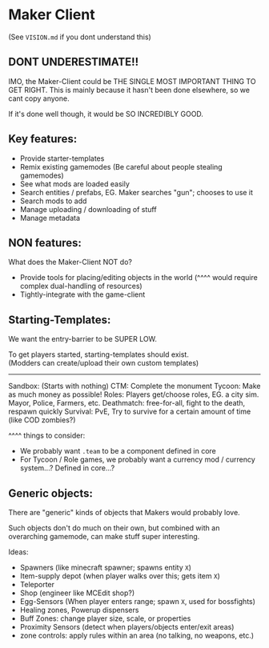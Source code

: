 

# Maker Client
(See `VISION.md` if you dont understand this)



## DONT UNDERESTIMATE!!
IMO, the Maker-Client could be THE SINGLE MOST IMPORTANT THING TO GET RIGHT.
This is mainly because it hasn't been done elsewhere, so we cant copy anyone.

If it's done well though, it would be SO INCREDIBLY GOOD.



## Key features:
- Provide starter-templates
- Remix existing gamemodes (Be careful about people stealing gamemodes)
- See what mods are loaded easily
- Search entities / prefabs, EG. Maker searches "gun"; chooses to use it
- Search mods to add
- Manage uploading / downloading of stuff
- Manage metadata

## NON features:
What does the Maker-Client NOT do?  
- Provide tools for placing/editing objects in the world 
    (^^^^ would require complex dual-handling of resources)
- Tightly-integrate with the game-client



## Starting-Templates:
We want the entry-barrier to be SUPER LOW. 

To get players started, starting-templates should exist.  
(Modders can create/upload their own custom templates)

--------------
Sandbox: (Starts with nothing)
CTM: Complete the monument
Tycoon: Make as much money as possible!
Roles: Players get/choose roles, EG. a city sim. Mayor, Police, Farmers, etc.
Deathmatch: free-for-all, fight to the death, respawn quickly
Survival: PvE, Try to survive for a certain amount of time (like COD zombies?)


^^^^ things to consider:
- We probably want `.team` to be a component defined in core
- For Tycoon / Role games, we probably want a currency mod / currency system...? Defined in core...?



## Generic objects:
There are "generic" kinds of objects that Makers would probably love.

Such objects don't do much on their own, but combined with an overarching gamemode, can make stuff super interesting.

Ideas:
- Spawners (like minecraft spawner; spawns entity `X`)
- Item-supply depot (when player walks over this; gets item `X`)
- Teleporter
- Shop (engineer like MCEdit shop?)
- Egg-Sensors (When player enters range; spawn `X`, used for bossfights)
- Healing zones, Powerup dispensers
- Buff Zones: change player size, scale, or properties
- Proximity Sensors (detect when players/objects enter/exit areas)
- zone controls: apply rules within an area (no talking, no weapons, etc.)





